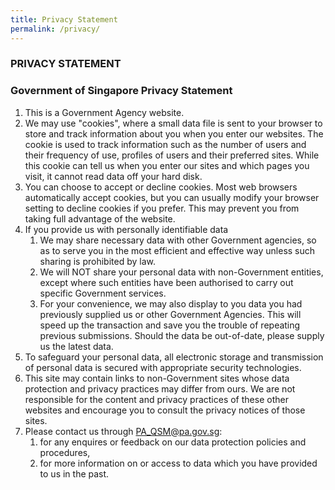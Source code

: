 ```yaml
---
title: Privacy Statement
permalink: /privacy/
---
```

### PRIVACY STATEMENT

### Government of Singapore Privacy Statement

1.  This is a Government Agency website.
2.  We may use "cookies", where a small data file is sent to your browser to store and track information about you when you enter our websites. The cookie is used to track information such as the number of users and their frequency of use, profiles of users and their preferred sites. While this cookie can tell us when you enter our sites and which pages you visit, it cannot read data off your hard disk.
3.  You can choose to accept or decline cookies. Most web browsers automatically accept cookies, but you can usually modify your browser setting to decline cookies if you prefer. This may prevent you from taking full advantage of the website.
4.  If you provide us with personally identifiable data
    1.  We may share necessary data with other Government agencies, so as to serve you in the most efficient and effective way unless such sharing is prohibited by law.
    2.  We will NOT share your personal data with non-Government entities, except where such entities have been authorised to carry out specific Government services.
    3.  For your convenience, we may also display to you data you had previously supplied us or other Government Agencies. This will speed up the transaction and save you the trouble of repeating previous submissions. Should the data be out-of-date, please supply us the latest data.
5.  To safeguard your personal data, all electronic storage and transmission of personal data is secured with appropriate security technologies.
6.  This site may contain links to non-Government sites whose data protection and privacy practices may differ from ours. We are not responsible for the content and privacy practices of these other websites and encourage you to consult the privacy notices of those sites.
7.  Please contact us through [PA\_QSM@pa.gov.sg](mailto:PA_QSM@pa.gov.sg):
    1.  for any enquires or feedback on our data protection policies and procedures,
    2.  for more information on or access to data which you have provided to us in the past.